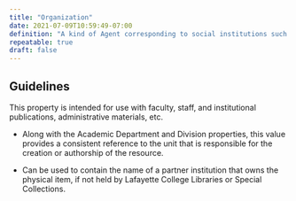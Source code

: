 ```yaml
---
title: "Organization"
date: 2021-07-09T10:59:49-07:00
definition: "A kind of Agent corresponding to social institutions such as companies, colleges, universities, historical societies, museums, etc."
repeatable: true
draft: false
---
```


## Guidelines

This property is intended for use with faculty, staff, and institutional publications, administrative materials, etc.

- Along with the Academic Department and Division properties, this value provides a consistent reference to the unit that is responsible for the creation or authorship of the resource.

- Can be used to contain the name of a partner institution that owns the physical item, if not held by Lafayette College Libraries or Special Collections.
